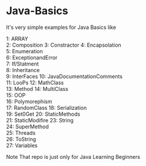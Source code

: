 # Java-Basics
It's very simple examples for Java Basics like 

1:  ARRAY	 
2:  Composition 
3:  Constractor 
4:  Encapsolation	
5:  Enumeration	 
6:  ExceptionandError	 
7:  If/Statment	 
8:  Inheritance	 
9:  InterFaces 
10: JavaDocumentationComments	 
11: LooPs 
12: MathClass	 
13: Method 
14: MultiClass	 
15: OOP	 
16: Polymorephism	 
17: RandomClass 
18: Serialization	 
19: Set0Get 
20: StaticMethods	 
21: StaticModifire 
23: String	 
24: SuperMethod	 
25: Threads	 
26: ToString	 
27: Variables 

Note That repo is just only for Java Learning Beginners

